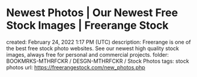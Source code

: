 # Newest Photos | Our Newest Free Stock Images | Freerange Stock

created: February 24, 2022 1:17 PM (UTC)
description: Freerange is one of the best free stock photo websites. See our newest high quality stock images, always free for personal and commercial projects.
folder: BOOKMRKS-MTHRFCKR / DESGN-MTHRFCKR / Stock Photos
tags: stock photos
url: https://freerangestock.com/new_photos.php